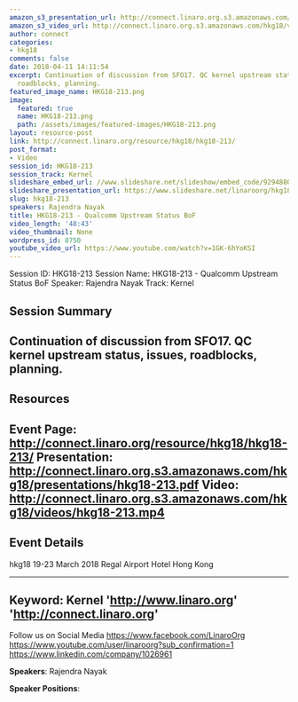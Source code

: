 ```yaml
---
amazon_s3_presentation_url: http://connect.linaro.org.s3.amazonaws.com/hkg18/presentations/hkg18-213.pdf
amazon_s3_video_url: http://connect.linaro.org.s3.amazonaws.com/hkg18/videos/hkg18-213.mp4
author: connect
categories:
- hkg18
comments: false
date: 2018-04-11 14:11:54
excerpt: Continuation of discussion from SFO17. QC kernel upstream status, issues,
  roadblocks, planning.
featured_image_name: HKG18-213.png
image:
  featured: true
  name: HKG18-213.png
  path: /assets/images/featured-images/HKG18-213.png
layout: resource-post
link: http://connect.linaro.org/resource/hkg18/hkg18-213/
post_format:
- Video
session_id: HKG18-213
session_track: Kernel
slideshare_embed_url: //www.slideshare.net/slideshow/embed_code/92948801
slideshare_presentation_url: https://www.slideshare.net/linaroorg/hkg18213-qualcomm-upstream-status-bof
slug: hkg18-213
speakers: Rajendra Nayak
title: HKG18-213 - Qualcomm Upstream Status BoF
video_length: '48:43'
video_thumbnail: None
wordpress_id: 8750
youtube_video_url: https://www.youtube.com/watch?v=1GK-6hYoKSI
---
```


Session ID: HKG18-213
Session Name: HKG18-213 - Qualcomm Upstream Status BoF
Speaker: Rajendra Nayak
Track: Kernel


## Session Summary
Continuation of discussion from SFO17. QC kernel upstream status, issues, roadblocks, planning.
---------------------------------------------------
## Resources
Event Page: http://connect.linaro.org/resource/hkg18/hkg18-213/
Presentation: http://connect.linaro.org.s3.amazonaws.com/hkg18/presentations/hkg18-213.pdf
Video: http://connect.linaro.org.s3.amazonaws.com/hkg18/videos/hkg18-213.mp4
 ---------------------------------------------------
## Event Details
hkg18
19-23 March 2018 
Regal Airport Hotel Hong Kong

---------------------------------------------------
Keyword: Kernel
'http://www.linaro.org'
'http://connect.linaro.org'
---------------------------------------------------
Follow us on Social Media
https://www.facebook.com/LinaroOrg
https://www.youtube.com/user/linaroorg?sub_confirmation=1
https://www.linkedin.com/company/1026961

**Speakers**: Rajendra Nayak

**Speaker Positions**: